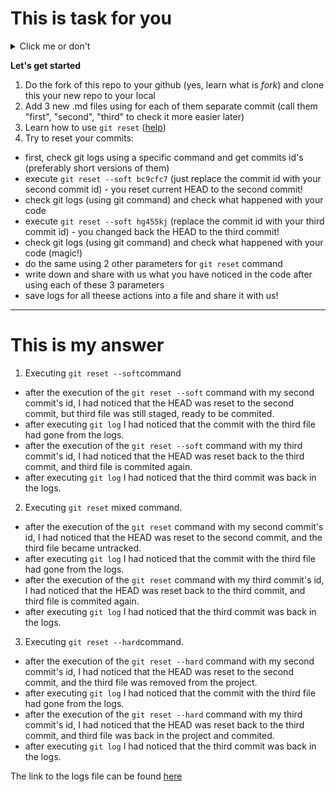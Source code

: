 # This is task for you

<details>
  <summary>Click me or don't</summary><br/>
  do you like this markdown feature? :) <br/>
  ok, but let's proceed with the tasks
</details>

**Let's get started**

1. Do the fork of this repo to your github (yes, learn what is _fork_) and clone this your new repo to your local
2. Add 3 new .md files using for each of them separate commit (call them "first", "second", "third" to check it more easier later)
3. Learn how to use `git reset` ([help](https://git-scm.com/book/ru/v2/%D0%98%D0%BD%D1%81%D1%82%D1%80%D1%83%D0%BC%D0%B5%D0%BD%D1%82%D1%8B-Git-%D0%A0%D0%B0%D1%81%D0%BA%D1%80%D1%8B%D1%82%D0%B8%D0%B5-%D1%82%D0%B0%D0%B9%D0%BD-reset))
4. Try to reset your commits:

- first, check git logs using a specific command and get commits id's (preferably short versions of them)
- execute `git reset --soft bc9cfc7` (just replace the commit id with your second commit id) - you reset current HEAD to the second commit!
- check git logs (using git command) and check what happened with your code
- execute `git reset --soft hg455kj` (replace the commit id with your third commit id) - you changed back the HEAD to the third commit!
- check git logs (using git command) and check what happened with your code (magic!)
- do the same using 2 other parameters for `git reset` command
- write down and share with us what you have noticed in the code after using each of these 3 parameters
- save logs for all theese actions into a file and share it with us!

---

# This is my answer

1. Executing `git reset --soft`command

- after the execution of the `git reset --soft` command with my second commit's id, I had noticed that the HEAD was reset to the second commit, but third file was still staged, ready to be commited.
- after executing `git log` I had noticed that the commit with the third file had gone from the logs.
- after the execution of the `git reset --soft` command with my third commit's id, I had noticed that the HEAD was reset back to the third commit, and third file is commited again.
- after executing `git log` I had noticed that the third commit was back in the logs.

2. Executing `git reset` mixed command.

- after the execution of the `git reset` command with my second commit's id, I had noticed that the HEAD was reset to the second commit, and the third file became untracked.
- after executing `git log` I had noticed that the commit with the third file had gone from the logs.
- after the execution of the `git reset` command with my third commit's id, I had noticed that the HEAD was reset back to the third commit, and third file is commited again.
- after executing `git log` I had noticed that the third commit was back in the logs.

3. Executing `git reset --hard`command.

- after the execution of the `git reset --hard` command with my second commit's id, I had noticed that the HEAD was reset to the second commit, and the third file was removed from the project.
- after executing `git log` I had noticed that the commit with the third file had gone from the logs.
- after the execution of the `git reset --hard` command with my third commit's id, I had noticed that the HEAD was reset back to the third commit, and third file was back in the project and commited.
- after executing `git log` I had noticed that the third commit was back in the logs.

The link to the logs file can be found [here](logs(1.2.4).md)
